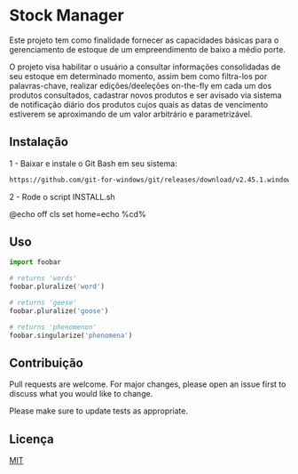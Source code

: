 # Stock Manager

Este projeto tem como finalidade fornecer as capacidades básicas para o gerenciamento de estoque de um empreendimento de baixo a médio porte.

O projeto visa habilitar o usuário a consultar informações consolidadas de seu estoque em determinado momento, assim bem como filtra-los por palavras-chave, realizar edições/deeleções on-the-fly em cada um dos produtos consultados, cadastrar novos produtos e ser avisado via sistema de notificação diário dos produtos cujos quais as datas de vencimento estiverem se aproximando de um valor arbitrário e parametrizável.

## Instalação

1 - Baixar e instale o Git Bash em seu sistema:
```bash
https://github.com/git-for-windows/git/releases/download/v2.45.1.windows.1/Git-2.45.1-64-bit.exe
```
2 - Rode o script INSTALL.sh







@echo off
cls
set home=echo %cd%





## Uso

```python
import foobar

# returns 'words'
foobar.pluralize('word')

# returns 'geese'
foobar.pluralize('goose')

# returns 'phenomenon'
foobar.singularize('phenomena')
```

## Contribuição

Pull requests are welcome. For major changes, please open an issue first
to discuss what you would like to change.

Please make sure to update tests as appropriate.

## Licença

[MIT](https://choosealicense.com/licenses/mit/)



